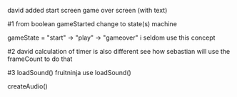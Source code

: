 david added start screen
game over screen (with text)

#1
from boolean gameStarted
change to state(s) machine

gameState = "start" -> "play" -> "gameover"
i seldom use this concept

#2
david calculation of timer is also different
see how sebastian will use the frameCount to do that

#3
loadSound()
fruitninja use loadSound()

createAudio()